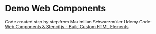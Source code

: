 # Demo Web Components
Code created step by step from Maximilian Schwarzmüller Udemy Code: [Web Components & Stencil.js - Build Custom HTML Elements](https://www.udemy.com/course/web-components-stenciljs-build-custom-html-elements/)